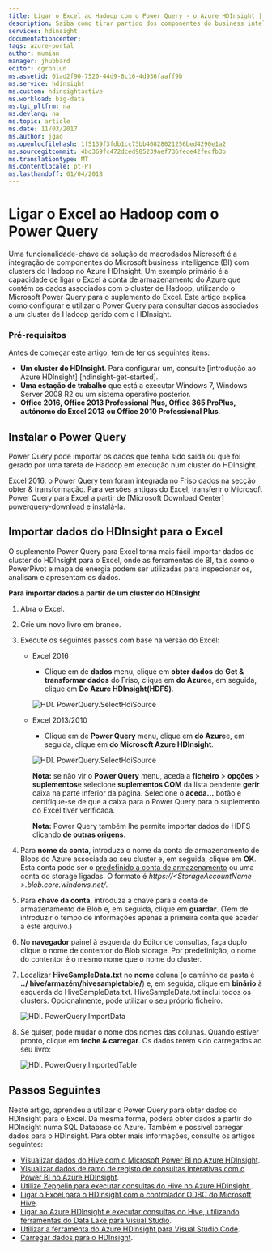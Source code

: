 ```yaml
---
title: Ligar o Excel ao Hadoop com o Power Query - o Azure HDInsight | Microsoft Docs
description: Saiba como tirar partido dos componentes do business intelligence e utilize o Power Query para Excel para aceder a dados armazenados no Hadoop no HDInsight.
services: hdinsight
documentationcenter: 
tags: azure-portal
author: mumian
manager: jhubbard
editor: cgronlun
ms.assetid: 01ad2f90-7520-44d9-8c16-4d936faaff9b
ms.service: hdinsight
ms.custom: hdinsightactive
ms.workload: big-data
ms.tgt_pltfrm: na
ms.devlang: na
ms.topic: article
ms.date: 11/03/2017
ms.author: jgao
ms.openlocfilehash: 1f5139f3fdb1cc73bb40828021256bed4290e1a2
ms.sourcegitcommit: 4bd369fc472dced985239aef736fece42fecfb3b
ms.translationtype: MT
ms.contentlocale: pt-PT
ms.lasthandoff: 01/04/2018
---
```

# <a name="connect-excel-to-hadoop-by-using-power-query"></a>Ligar o Excel ao Hadoop com o Power Query
Uma funcionalidade-chave da solução de macrodados Microsoft é a integração de componentes do Microsoft business intelligence (BI) com clusters do Hadoop no Azure HDInsight. Um exemplo primário é a capacidade de ligar o Excel à conta de armazenamento do Azure que contém os dados associados com o cluster de Hadoop, utilizando o Microsoft Power Query para o suplemento do Excel. Este artigo explica como configurar e utilizar o Power Query para consultar dados associados a um cluster de Hadoop gerido com o HDInsight.

### <a name="prerequisites"></a>Pré-requisitos
Antes de começar este artigo, tem de ter os seguintes itens:

* **Um cluster do HDInsight**. Para configurar um, consulte [introdução ao Azure HDInsight] [hdinsight-get-started].
* **Uma estação de trabalho** que está a executar Windows 7, Windows Server 2008 R2 ou um sistema operativo posterior.
* **Office 2016, Office 2013 Professional Plus, Office 365 ProPlus, autónomo do Excel 2013 ou Office 2010 Professional Plus**.

## <a name="install-power-query"></a>Instalar o Power Query
Power Query pode importar os dados que tenha sido saída ou que foi gerado por uma tarefa de Hadoop em execução num cluster do HDInsight.

Excel 2016, o Power Query tem foram integrada no Friso dados na secção obter & transformação. Para versões antigas do Excel, transferir o Microsoft Power Query para Excel a partir de [Microsoft Download Center] [ powerquery-download] e instalá-la.

## <a name="import-hdinsight-data-into-excel"></a>Importar dados do HDInsight para o Excel
O suplemento Power Query para Excel torna mais fácil importar dados de cluster do HDInsight para o Excel, onde as ferramentas de BI, tais como o PowerPivot e mapa de energia podem ser utilizadas para inspecionar os, analisam e apresentam os dados.

**Para importar dados a partir de um cluster do HDInsight**

1. Abra o Excel.
2. Crie um novo livro em branco.
3. Execute os seguintes passos com base na versão do Excel:

    - Excel 2016

        - Clique em de **dados** menu, clique em **obter dados** do **Get & transformar dados** do Friso, clique em **do Azure**e, em seguida, clique em **Do Azure HDInsight(HDFS)**.

        ![HDI. PowerQuery.SelectHdiSource](./media/apache-hadoop-connect-excel-power-query/hdi.powerquery.selecthdisource.excel2016.png)

    - Excel 2013/2010

        - Clique em de **Power Query** menu, clique em **do Azure**e, em seguida, clique em **do Microsoft Azure HDInsight**.
   
        ![HDI. PowerQuery.SelectHdiSource][image-hdi-powerquery-hdi-source]
       
        **Nota:** se não vir o **Power Query** menu, aceda a **ficheiro** > **opções** > **suplementos**e selecione **suplementos COM** da lista pendente **gerir** caixa na parte inferior da página. Selecione o **aceda...**  botão e certifique-se de que a caixa para o Power Query para o suplemento do Excel tiver verificada.
       
        **Nota:** Power Query também lhe permite importar dados do HDFS clicando **de outras origens**.
4. Para **nome da conta**, introduza o nome da conta de armazenamento de Blobs do Azure associada ao seu cluster e, em seguida, clique em **OK**. Esta conta pode ser o [predefinido a conta de armazenamento](../hdinsight-administer-use-management-portal.md#find-the-default-storage-account) ou uma conta do storage ligadas.  O formato é *https://&lt;StorageAccountName >.blob.core.windows.net/*.
5. Para **chave da conta**, introduza a chave para a conta de armazenamento de Blob e, em seguida, clique em **guardar**. (Tem de introduzir o tempo de informações apenas a primeira conta que aceder a este arquivo.)
6. No **navegador** painel à esquerda do Editor de consultas, faça duplo clique o nome de contentor do Blob storage. Por predefinição, o nome do contentor é o mesmo nome que o nome do cluster.
7. Localizar **HiveSampleData.txt** no **nome** coluna (o caminho da pasta é **../ hive/armazém/hivesampletable/**) e, em seguida, clique em **binário** à esquerda do HiveSampleData.txt. HiveSampleData.txt inclui todos os clusters. Opcionalmente, pode utilizar o seu próprio ficheiro.
   
    ![HDI. PowerQuery.ImportData][image-hdi-powerquery-importdata]
8. Se quiser, pode mudar o nome dos nomes das colunas. Quando estiver pronto, clique em **feche & carregar**.  Os dados terem sido carregados ao seu livro:
   
    ![HDI. PowerQuery.ImportedTable][image-hdi-powerquery-imported-table]

## <a name="next-steps"></a>Passos Seguintes
Neste artigo, aprendeu a utilizar o Power Query para obter dados do HDInsight para o Excel. Da mesma forma, poderá obter dados a partir do HDInsight numa SQL Database do Azure. Também é possível carregar dados para o HDInsight. Para obter mais informações, consulte os artigos seguintes:

* [Visualizar dados do Hive com o Microsoft Power BI no Azure HDInsight](apache-hadoop-connect-hive-power-bi.md).
* [Visualizar dados de ramo de registo de consultas interativas com o Power BI no Azure HDInsight](../interactive-query/apache-hadoop-connect-hive-power-bi-directquery.md).
* [Utilize Zeppelin para executar consultas do Hive no Azure HDInsight ](./../hdinsight-connect-hive-zeppelin.md).
* [Ligar o Excel para o HDInsight com o controlador ODBC do Microsoft Hive](apache-hadoop-connect-excel-hive-odbc-driver.md).
* [Ligar ao Azure HDInsight e executar consultas do Hive, utilizando ferramentas do Data Lake para Visual Studio](apache-hadoop-visual-studio-tools-get-started.md).
* [Utilizar a ferramenta do Azure HDInsight para Visual Studio Code](../hdinsight-for-vscode.md).
* [Carregar dados para o HDInsight](./../hdinsight-upload-data.md).

[image-hdi-powerquery-hdi-source]: ./media/apache-hadoop-connect-excel-power-query/hdi.powerquery.selecthdisource.png
[image-hdi-powerquery-importdata]: ./media/apache-hadoop-connect-excel-power-query/hdi.powerquery.importdata.png
[image-hdi-powerquery-imported-table]: ./media/apache-hadoop-connect-excel-power-query/hdi.powerquery.importedtable.PNG

[powerquery-download]: http://go.microsoft.com/fwlink/?LinkID=286689
